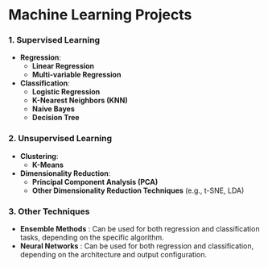 # Machine Learning Projects

### 1. **Supervised Learning**
- **Regression**:
    - **Linear Regression**
    - **Multi-variable Regression**
- **Classification**:
    - **Logistic Regression**
    - **K-Nearest Neighbors (KNN)**
    - **Naive Bayes**
    - **Decision Tree**
### 2. **Unsupervised Learning**
- **Clustering**:
    - **K-Means**
- **Dimensionality Reduction**:
    - **Principal Component Analysis (PCA)**
    - **Other Dimensionality Reduction Techniques** (e.g., t-SNE, LDA)

### 3. **Other Techniques**
- **Ensemble Methods** : Can be used for both regression and classification tasks, depending on the specific algorithm.
- **Neural Networks** : Can be used for both regression and classification, depending on the architecture and output configuration.


